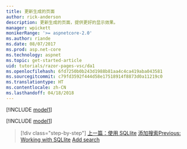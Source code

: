 ```yaml
---
title: 更新生成的页面
author: rick-anderson
description: 更新生成的页面，提供更好的显示效果。
manager: wpickett
monikerRange: '>= aspnetcore-2.0'
ms.author: riande
ms.date: 08/07/2017
ms.prod: asp.net-core
ms.technology: aspnet
ms.topic: get-started-article
uid: tutorials/razor-pages-vsc/da1
ms.openlocfilehash: 6fd7250b0b243d1988b81aa4c4ca419aba043581
ms.sourcegitcommit: c79fd3592f444d58e17518914f8873d0a11219c0
ms.translationtype: HT
ms.contentlocale: zh-CN
ms.lasthandoff: 04/18/2018
---
```

[!INCLUDE [model1](../../includes/RP/da1.md)]

[!INCLUDE [model1](../../includes/RP/da2.md)]

> [!div class="step-by-step"]
> <span data-ttu-id="ebadb-103">[上一篇：使用 SQLlite](xref:tutorials/razor-pages-vsc/sql)
> [添加搜索](xref:tutorials/razor-pages/search)</span><span class="sxs-lookup"><span data-stu-id="ebadb-103">[Previous: Working with SQLlite](xref:tutorials/razor-pages-vsc/sql)
[Add search](xref:tutorials/razor-pages/search)</span></span>

